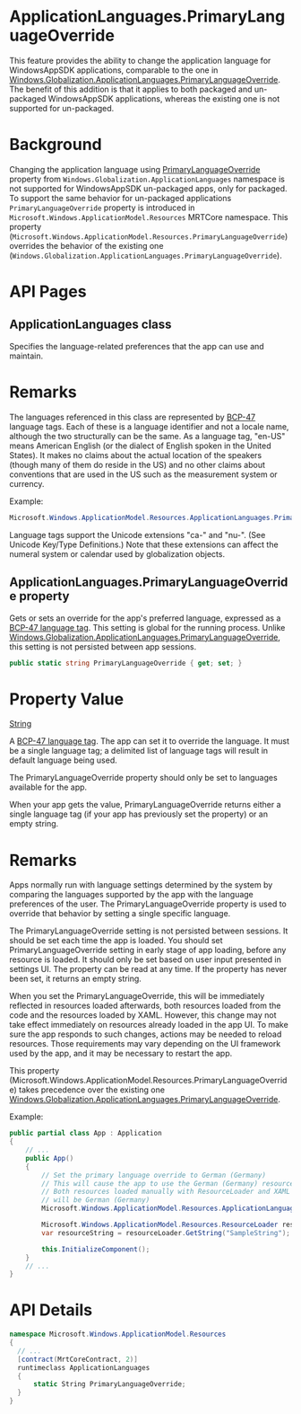 # ApplicationLanguages.PrimaryLanguageOverride

This feature provides the ability to change the application language for WindowsAppSDK applications,
comparable to the one in
[Windows.Globalization.ApplicationLanguages.PrimaryLanguageOverride](https://learn.microsoft.com/uwp/api/windows.globalization.applicationlanguages).
The benefit of this addition is that it applies to both packaged and un-packaged WindowsAppSDK
applications, whereas the existing one is not supported for un-packaged.

# Background

Changing the application language using
[PrimaryLanguageOverride](https://learn.microsoft.com/uwp/api/windows.globalization.applicationlanguages.primarylanguageoverride)
property from `Windows.Globalization.ApplicationLanguages` namespace is not supported for
WindowsAppSDK un-packaged apps, only for packaged. To support the same behavior for un-packaged
applications `PrimaryLanguageOverride` property is introduced in
`Microsoft.Windows.ApplicationModel.Resources` MRTCore namespace. This property
(`Microsoft.Windows.ApplicationModel.Resources.PrimaryLanguageOverride`) overrides the behavior of
the existing one (`Windows.Globalization.ApplicationLanguages.PrimaryLanguageOverride`).

# API Pages

## ApplicationLanguages class

Specifies the language-related preferences that the app can use and maintain.

# Remarks

The languages referenced in this class are represented by
[BCP-47](https://tools.ietf.org/html/bcp47) language tags. Each of these is a language identifier
and not a locale name, although the two structurally can be the same. As a language tag, "en-US"
means American English (or the dialect of English spoken in the United States). It makes no claims
about the actual location of the speakers (though many of them do reside in the US) and no other
claims about conventions that are used in the US such as the measurement system or currency.

Example:

```c#
Microsoft.Windows.ApplicationModel.Resources.ApplicationLanguages.PrimaryLanguageOverride = "en-US";
```

Language tags support the Unicode extensions "ca-" and "nu-". (See Unicode Key/Type Definitions.)
Note that these extensions can affect the numeral system or calendar used by globalization objects.

## ApplicationLanguages.PrimaryLanguageOverride property

Gets or sets an override for the app's preferred language, expressed as a
[BCP-47 language tag](https://tools.ietf.org/html/bcp47). This setting is global for the running
process. Unlike
[Windows.Globalization.ApplicationLanguages.PrimaryLanguageOverride](https://learn.microsoft.com/uwp/api/windows.globalization.applicationlanguages.primarylanguageoverride),
this setting is not persisted between app sessions.

```c#
public static string PrimaryLanguageOverride { get; set; }
```

# Property Value

[String](https://learn.microsoft.com/dotnet/api/system.string)

A [BCP-47 language tag](https://tools.ietf.org/html/bcp47). The app can set it to override the
language. It must be a single language tag; a delimited list of language tags will result in default
language being used.

The PrimaryLanguageOverride property should only be set to languages available for the app.

When your app gets the value, PrimaryLanguageOverride returns either a single language tag (if your
app has previously set the property) or an empty string.

# Remarks

Apps normally run with language settings determined by the system by comparing the languages
supported by the app with the language preferences of the user. The PrimaryLanguageOverride property
is used to override that behavior by setting a single specific language.

The PrimaryLanguageOverride setting is not persisted between sessions. It should be set each time
the app is loaded. You should set PrimaryLanguageOverride setting in early stage of app loading,
before any resource is loaded. It should only be set based on user input presented in settings UI.
The property can be read at any time. If the property has never been set, it returns an empty
string.

When you set the PrimaryLanguageOverride, this will be immediately reflected in resources loaded
afterwards, both resources loaded from the code and the resources loaded by XAML. However, this
change may not take effect immediately on resources already loaded in the app UI. To make sure the
app responds to such changes, actions may be needed to reload resources. Those requirements may vary
depending on the UI framework used by the app, and it may be necessary to restart the app.

This property (Microsoft.Windows.ApplicationModel.Resources.PrimaryLanguageOverride) takes
precedence over the existing one
[Windows.Globalization.ApplicationLanguages.PrimaryLanguageOverride](https://learn.microsoft.com/uwp/api/windows.globalization.applicationlanguages.primarylanguageoverride).

Example:

```c#
public partial class App : Application
{
    // ...
    public App()
    {
        // Set the primary language override to German (Germany)
        // This will cause the app to use the German (Germany) resources
        // Both resources loaded manually with ResourceLoader and XAML resources fetched with x:Uid
        // will be German (Germany)
        Microsoft.Windows.ApplicationModel.Resources.ApplicationLanguages.PrimaryLanguageOverride = "de-DE";

        Microsoft.Windows.ApplicationModel.Resources.ResourceLoader resourceLoader = new Microsoft.Windows.ApplicationModel.Resources.ResourceLoader();
        var resourceString = resourceLoader.GetString("SampleString");

        this.InitializeComponent();
    }
    // ...
}
```

# API Details

```c# (but really MIDL3)
namespace Microsoft.Windows.ApplicationModel.Resources
{
  // ...
  [contract(MrtCoreContract, 2)]
  runtimeclass ApplicationLanguages
  {
      static String PrimaryLanguageOverride;
  }
}
```

